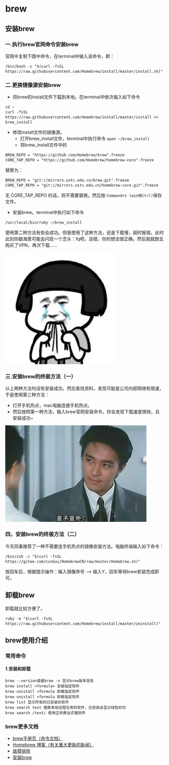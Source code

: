 # brew
## 安装brew
### 一.执行brew官网命令安装brew
官网中复制下图中命令，在terminal中输入该命令，即：
```
/bin/bash -c "$(curl -fsSL https://raw.githubusercontent.com/Homebrew/install/master/install.sh)"
```
### 二.更换镜像源安装brew
* 将brew的install文件下载到本地。在terminal中依次输入如下命令
```
cd ~
curl -fsSL https://raw.githubusercontent.com/Homebrew/install/master/install >> brew_install
```
* 修改install文件的镜像源。
    * 打开brew_install文件，terminal中执行命令 `open ~/brew_install`
    * 将brew_install文件中的
```
BREW_REPO = "https://github.com/Homebrew/brew".freeze
CORE_TAP_REPO = "https://github.com/Homebrew/homebrew-core".freeze
```
替换为：
```
BREW_REPO = "git://mirrors.ustc.edu.cn/brew.git".freeze
CORE_TAP_REPO = "git://mirrors.ustc.edu.cn/homebrew-core.git".freeze
```
无 CORE_TAP_REPO 的话，则不需要替换。然后按 `Command+s (win用Ctrl)`保存文件。
* 安装brew。terminal中执行如下命令
```
/usr/local/bin/ruby ~/brew_install
```
使用第二种方法有些会成功。但我使用了这种方法，还是下载慢，超时报错。此时此刻你脑海里可能会闪现一个念头：fq吧，没错，你的想法很正确。然后我就跑去购买了VPN，再次下载......

![](../../../photo/哭泣.jpg)

### 三.安装brew的终极方法（一）
以上两种方法均没有安装成功，然后查找资料，发现可能是公司内部网络有限速，于是使用第三种方法：
* 打开手机热点，mac电脑连接手机热点。
* 然后按照第一种方法，输入brew官网安装命令，你会发现下载速度很快，且安装成功~

![](../../../photo/意不意外？.jpg)

### 四，安装brew的终极方法（二）
今天同事推荐了一种不需要连手机热点的镜像安装方法。电脑终端输入如下命令：
```
/bin/zsh -c "$(curl -fsSL https://gitee.com/cunkai/HomebrewCN/raw/master/Homebrew.sh)"
```
按回车后，根据提示操作：输入镜像序号 --> 输入Y，回车等待brew安装完成即可。

## 卸载brew
卸载就比较方便了。
```
ruby -e "$(curl -fsSL https://raw.githubusercontent.com/Homebrew/install/master/uninstall)"

```

## brew使用介绍
### 常用命令
#### 1.安装和卸载
```
brew --version或者brew -v 显示brew版本信息
brew install <formula> 安装指定软件
brew unistall <formula 卸载指定软件
brew unistall <formula 卸载指定软件
brew list 显示所有的已安装的软件
brew search text 搜索本地远程仓库的软件，已安装会显示绿色的勾
brew search /text/ 使用正则表达式搜软件
```
### brew更多文档
* [brew手册页（命令文档）](https://docs.brew.sh/Manpage)
* [Homebrew 博客（有关重大更新的新闻）](https://brew.sh/blog/)
* [故障排除](https://docs.brew.sh/Troubleshooting)
* [安装brew](https://docs.brew.sh/Installation)

